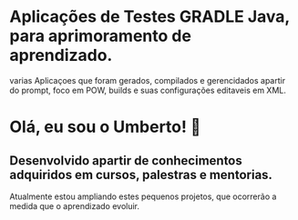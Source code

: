 # Aplicações de Testes GRADLE Java, para aprimoramento de aprendizado.

varias Aplicaçoes que foram gerados, compilados e gerencidados apartir do prompt, foco em POW, builds e suas configurações editaveis em XML.




# Olá, eu sou o Umberto! 👋


## Desenvolvido apartir de conhecimentos adquiridos em cursos, palestras e mentorias.

Atualmente estou ampliando estes pequenos projetos, que ocorrerão a medida que o aprendizado evoluir.

